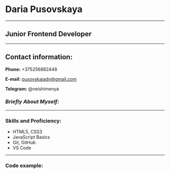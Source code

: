 # Daria Pusovskaya
__________________________________________________________

## Junior Frontend Developer
__________________________________________________________

## Contact information:


**Phone:** +375256882448

**E-mail:** pusovskajadn@gmail.com

**Telegram:** @neishimenya

### *Briefly About Myself:*

**********************************************************

### Skills and Proficiency:
- HTML5, CSS3
- JavaScript Basics
- Git, GitHub
- VS Code

*********************************************************

### Code example:

